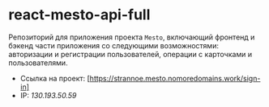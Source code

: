 # react-mesto-api-full
Репозиторий для приложения проекта `Mesto`, включающий фронтенд и бэкенд части приложения со следующими возможностями: авторизации и регистрации пользователей, операции с карточками и пользователями. 
  
* Ссылка на проект: [https://strannoe.mesto.nomoredomains.work/sign-in]
* IP: *130.193.50.59*
